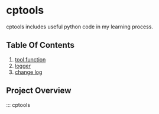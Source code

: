 # cptools
cptools includes useful python code in my learning process.

## Table Of Contents
1. [tool function](tool_function.md)
2. [logger](logger.md)
3. [change log](change_log.md)


## Project Overview

::: cptools

